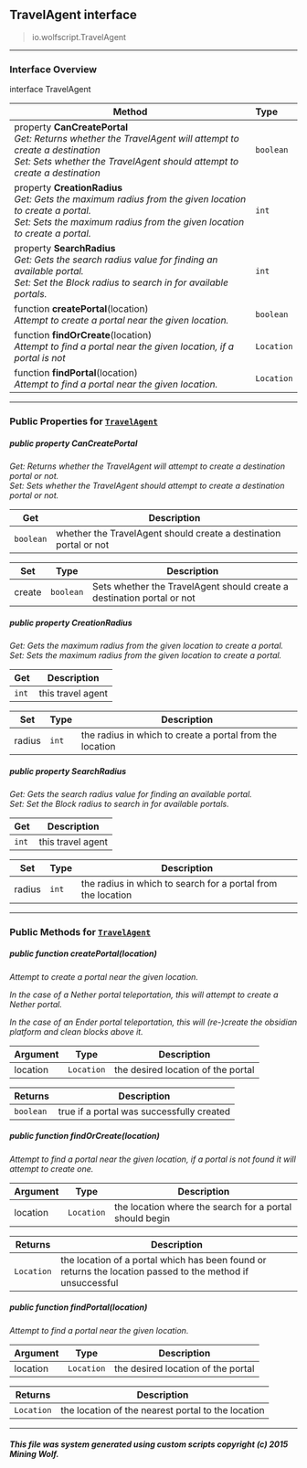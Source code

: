 ## TravelAgent __interface__

>io.wolfscript.TravelAgent

---

### Interface Overview

interface TravelAgent

Method | Type   
--- | :--- 
  property __CanCreatePortal__ <br> _Get: Returns whether the TravelAgent will attempt to create a destination<br>Set: Sets whether the TravelAgent should attempt to create a destination_ | `boolean`
  property __CreationRadius__ <br> _Get: Gets the maximum radius from the given location to create a portal.<br>Set: Sets the maximum radius from the given location to create a portal._ | `int`
  property __SearchRadius__ <br> _Get: Gets the search radius value for finding an available portal.<br>Set: Set the Block radius to search in for available portals._ | `int`
 function __createPortal__(location) <br> _Attempt to create a portal near the given location._ | `boolean`
 function __findOrCreate__(location) <br> _Attempt to find a portal near the given location, if a portal is not_ | `Location`
 function __findPortal__(location) <br> _Attempt to find a portal near the given location._ | `Location`



---


### Public Properties for [`TravelAgent`](TravelAgent.md)

##### <a id='cancreateportal'></a>public   property __CanCreatePortal__

_Get: Returns whether the TravelAgent will attempt to create a destination portal or not.<br>Set: Sets whether the TravelAgent should attempt to create a destination portal or not._

Get | Description
--- | --- 
`boolean` | whether the TravelAgent should create a destination portal or not

Set | Type | Description  
--- | --- | --- 
create | `boolean` | Sets whether the TravelAgent should create a destination portal or not


##### <a id='creationradius'></a>public   property __CreationRadius__

_Get: Gets the maximum radius from the given location to create a portal.<br>Set: Sets the maximum radius from the given location to create a portal._

Get | Description
--- | --- 
`int` | this travel agent

Set | Type | Description  
--- | --- | --- 
radius | `int` | the radius in which to create a portal from the location


##### <a id='searchradius'></a>public   property __SearchRadius__

_Get: Gets the search radius value for finding an available portal.<br>Set: Set the Block radius to search in for available portals._

Get | Description
--- | --- 
`int` | this travel agent

Set | Type | Description  
--- | --- | --- 
radius | `int` | the radius in which to search for a portal from the location


---

### Public Methods for [`TravelAgent`](TravelAgent.md)

##### <a id='createportal'></a>public  function __createPortal__(location)

_Attempt to create a portal near the given location. <p> In the case of a Nether portal teleportation, this will attempt to create a Nether portal. <p> In the case of an Ender portal teleportation, this will (re-)create the obsidian platform and clean blocks above it._

Argument | Type | Description  
--- | --- | --- 
location | `Location` | the desired location of the portal

Returns | Description
--- | --- 
`boolean` | true if a portal was successfully created


##### <a id='findorcreate'></a>public  function __findOrCreate__(location)

_Attempt to find a portal near the given location, if a portal is not found it will attempt to create one._

Argument | Type | Description  
--- | --- | --- 
location | `Location` | the location where the search for a portal should begin

Returns | Description
--- | --- 
`Location` | the location of a portal which has been found or returns the location passed to the method if unsuccessful


##### <a id='findportal'></a>public  function __findPortal__(location)

_Attempt to find a portal near the given location._

Argument | Type | Description  
--- | --- | --- 
location | `Location` | the desired location of the portal

Returns | Description
--- | --- 
`Location` | the location of the nearest portal to the location


---


##### This file was system generated using custom scripts copyright (c) 2015 Mining Wolf.
	

